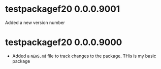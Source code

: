 # testpackagef20 0.0.0.9001
Added a new version number

# testpackagef20 0.0.0.9000

* Added a `NEWS.md` file to track changes to the package.
THis is my basic package
